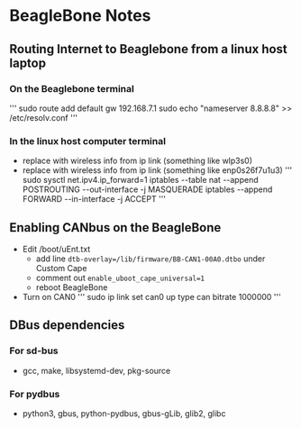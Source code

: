 # BeagleBone Notes

## Routing Internet to Beaglebone from a linux host laptop
### On the Beaglebone terminal
'''
sudo route add default gw 192.168.7.1
sudo echo "nameserver 8.8.8.8" >> /etc/resolv.conf
'''

### In the linux host computer terminal
- replace <WIRLESS> with wireless info from ip link (something like wlp3s0)
- replace <ETHERNET> with wireless info from ip link (something like enp0s26f7u1u3)
'''
sudo sysctl net.ipv4.ip_forward=1
iptables --table nat --append POSTROUTING --out-interface <WIRELESS> -j MASQUERADE
iptables --append FORWARD --in-interface <ETHERNET> -j ACCEPT
'''

## Enabling CANbus on the BeagleBone
- Edit /boot/uEnt.txt
    - add line `dtb-overlay=/lib/firmware/BB-CAN1-00A0.dtbo` under Custom Cape
    - comment out `enable_uboot_cape_universal=1`
    - reboot BeagleBone
- Turn on CAN0
'''
sudo ip link set can0 up type can bitrate 1000000
'''

## DBus dependencies
### For sd-bus
- gcc, make, libsystemd-dev, pkg-source
### For pydbus
- python3, gbus, python-pydbus, gbus-gLib, glib2, glibc

